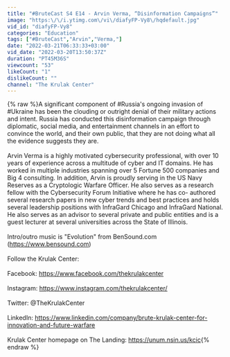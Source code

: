 ```yaml
---
title: "#BruteCast S4 E14 - Arvin Verma, “Disinformation Campaigns”"
image: "https:\/\/i.ytimg.com\/vi\/diafyFP-Vy8\/hqdefault.jpg"
vid_id: "diafyFP-Vy8"
categories: "Education"
tags: ["#BruteCast","Arvin","Verma,"]
date: "2022-03-21T06:33:33+03:00"
vid_date: "2022-03-20T13:50:37Z"
duration: "PT45M36S"
viewcount: "53"
likeCount: "1"
dislikeCount: ""
channel: "The Krulak Center"
---
```

{% raw %}A significant component of #Russia's ongoing invasion of #Ukraine has been the clouding or outright denial of their military actions and intent. Russia has conducted this disinformation campaign through diplomatic, social media, and entertainment channels in an effort to convince the world, and their own public, that they are not doing what all the evidence suggests they are.<br /><br />Arvin Verma is a highly motivated cybersecurity professional, with over 10 years of experience across a multitude of cyber and IT domains. He has worked in multiple industries spanning over 5 Fortune 500 companies and Big 4 consulting. In addition, Arvin is proudly serving in the US Navy Reserves as a Cryptologic Warfare Officer. He also serves as a research fellow with the Cybersecurity Forum Initiative where he has co- authored several research papers in new cyber trends and best practices and holds several leadership positions with InfraGard Chicago and InfraGard National. He also serves as an advisor to several private and public entities and is a guest lecturer at several universities across the State of Illinois.<br /><br />Intro/outro music is &quot;Evolution&quot; from BenSound.com (<a rel="nofollow" target="blank" href="https://www.bensound.com)">https://www.bensound.com)</a><br /><br />Follow the Krulak Center:<br /><br />Facebook: <a rel="nofollow" target="blank" href="https://www.facebook.com/thekrulakcenter">https://www.facebook.com/thekrulakcenter</a><br /><br />Instagram: <a rel="nofollow" target="blank" href="https://www.instagram.com/thekrulakcenter/">https://www.instagram.com/thekrulakcenter/</a><br /><br />Twitter: @TheKrulakCenter<br /><br />LinkedIn: <a rel="nofollow" target="blank" href="https://www.linkedin.com/company/brute-krulak-center-for-innovation-and-future-warfare">https://www.linkedin.com/company/brute-krulak-center-for-innovation-and-future-warfare</a><br /><br />Krulak Center homepage on The Landing: <a rel="nofollow" target="blank" href="https://unum.nsin.us/kcic">https://unum.nsin.us/kcic</a>{% endraw %}
